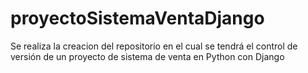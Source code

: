 # proyectoSistemaVentaDjango
Se realiza la creacion del repositorio en el cual se tendrá el control de versión de un proyecto de sistema de venta en Python con Django
